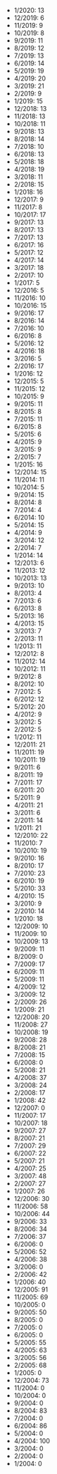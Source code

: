 *  1/2020: 13
*  12/2019: 6
*  11/2019: 9
*  10/2019: 8
*  9/2019: 11
*  8/2019: 12
*  7/2019: 13
*  6/2019: 14
*  5/2019: 19
*  4/2019: 20
*  3/2019: 21
*  2/2019: 9
*  1/2019: 15
*  12/2018: 13
*  11/2018: 13
*  10/2018: 11
*  9/2018: 13
*  8/2018: 14
*  7/2018: 10
*  6/2018: 13
*  5/2018: 18
*  4/2018: 19
*  3/2018: 11
*  2/2018: 15
*  1/2018: 16
*  12/2017: 9
*  11/2017: 8
*  10/2017: 17
*  9/2017: 13
*  8/2017: 13
*  7/2017: 13
*  6/2017: 16
*  5/2017: 12
*  4/2017: 14
*  3/2017: 18
*  2/2017: 10
*  1/2017: 5
*  12/2016: 5
*  11/2016: 10
*  10/2016: 15
*  9/2016: 17
*  8/2016: 14
*  7/2016: 10
*  6/2016: 8
*  5/2016: 12
*  4/2016: 18
*  3/2016: 5
*  2/2016: 17
*  1/2016: 12
*  12/2015: 5
*  11/2015: 12
*  10/2015: 9
*  9/2015: 11
*  8/2015: 8
*  7/2015: 11
*  6/2015: 8
*  5/2015: 6
*  4/2015: 9
*  3/2015: 9
*  2/2015: 7
*  1/2015: 16
*  12/2014: 15
*  11/2014: 11
*  10/2014: 5
*  9/2014: 15
*  8/2014: 8
*  7/2014: 4
*  6/2014: 10
*  5/2014: 15
*  4/2014: 9
*  3/2014: 12
*  2/2014: 7
*  1/2014: 14
*  12/2013: 6
*  11/2013: 12
*  10/2013: 13
*  9/2013: 10
*  8/2013: 4
*  7/2013: 6
*  6/2013: 8
*  5/2013: 16
*  4/2013: 15
*  3/2013: 7
*  2/2013: 11
*  1/2013: 11
*  12/2012: 8
*  11/2012: 14
*  10/2012: 11
*  9/2012: 8
*  8/2012: 10
*  7/2012: 5
*  6/2012: 12
*  5/2012: 20
*  4/2012: 9
*  3/2012: 5
*  2/2012: 5
*  1/2012: 11
*  12/2011: 21
*  11/2011: 19
*  10/2011: 19
*  9/2011: 6
*  8/2011: 19
*  7/2011: 17
*  6/2011: 20
*  5/2011: 9
*  4/2011: 21
*  3/2011: 6
*  2/2011: 14
*  1/2011: 21
*  12/2010: 22
*  11/2010: 7
*  10/2010: 19
*  9/2010: 16
*  8/2010: 17
*  7/2010: 23
*  6/2010: 19
*  5/2010: 33
*  4/2010: 15
*  3/2010: 9
*  2/2010: 14
*  1/2010: 18
*  12/2009: 10
*  11/2009: 10
*  10/2009: 13
*  9/2009: 11
*  8/2009: 0
*  7/2009: 17
*  6/2009: 11
*  5/2009: 11
*  4/2009: 12
*  3/2009: 12
*  2/2009: 26
*  1/2009: 21
*  12/2008: 20
*  11/2008: 27
*  10/2008: 19
*  9/2008: 28
*  8/2008: 21
*  7/2008: 15
*  6/2008: 0
*  5/2008: 21
*  4/2008: 37
*  3/2008: 24
*  2/2008: 17
*  1/2008: 42
*  12/2007: 0
*  11/2007: 17
*  10/2007: 18
*  9/2007: 27
*  8/2007: 21
*  7/2007: 29
*  6/2007: 22
*  5/2007: 21
*  4/2007: 25
*  3/2007: 48
*  2/2007: 27
*  1/2007: 26
*  12/2006: 30
*  11/2006: 58
*  10/2006: 44
*  9/2006: 33
*  8/2006: 34
*  7/2006: 37
*  6/2006: 0
*  5/2006: 52
*  4/2006: 38
*  3/2006: 0
*  2/2006: 42
*  1/2006: 40
*  12/2005: 91
*  11/2005: 69
*  10/2005: 0
*  9/2005: 50
*  8/2005: 0
*  7/2005: 0
*  6/2005: 0
*  5/2005: 55
*  4/2005: 63
*  3/2005: 56
*  2/2005: 68
*  1/2005: 0
*  12/2004: 73
*  11/2004: 0
*  10/2004: 0
*  9/2004: 0
*  8/2004: 83
*  7/2004: 0
*  6/2004: 86
*  5/2004: 0
*  4/2004: 100
*  3/2004: 0
*  2/2004: 0
*  1/2004: 0